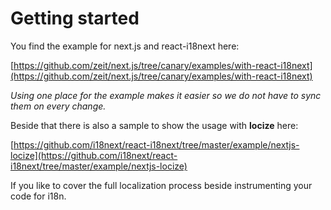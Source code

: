 # Getting started

You find the example for next.js and react-i18next here:

[https://github.com/zeit/next.js/tree/canary/examples/with-react-i18next](https://github.com/zeit/next.js/tree/canary/examples/with-react-i18next)

*Using one place for the example makes it easier so we do not have to sync them on every change.*

Beside that there is also a sample to show the usage with **locize** here:

[https://github.com/i18next/react-i18next/tree/master/example/nextjs-locize](https://github.com/i18next/react-i18next/tree/master/example/nextjs-locize)

If you like to cover the full localization process beside instrumenting your code for i18n.
